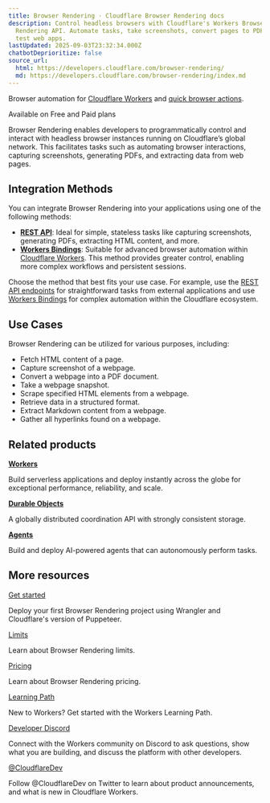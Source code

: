 ```yaml
---
title: Browser Rendering · Cloudflare Browser Rendering docs
description: Control headless browsers with Cloudflare's Workers Browser
  Rendering API. Automate tasks, take screenshots, convert pages to PDFs, and
  test web apps.
lastUpdated: 2025-09-03T23:32:34.000Z
chatbotDeprioritize: false
source_url:
  html: https://developers.cloudflare.com/browser-rendering/
  md: https://developers.cloudflare.com/browser-rendering/index.md
---
```


Browser automation for [Cloudflare Workers](https://developers.cloudflare.com/workers/) and [quick browser actions](https://developers.cloudflare.com/browser-rendering/rest-api/).

Available on Free and Paid plans

Browser Rendering enables developers to programmatically control and interact with headless browser instances running on Cloudflare’s global network. This facilitates tasks such as automating browser interactions, capturing screenshots, generating PDFs, and extracting data from web pages.

## Integration Methods

You can integrate Browser Rendering into your applications using one of the following methods:

* **[REST API](https://developers.cloudflare.com/browser-rendering/rest-api/)**: Ideal for simple, stateless tasks like capturing screenshots, generating PDFs, extracting HTML content, and more.
* **[Workers Bindings](https://developers.cloudflare.com/browser-rendering/workers-bindings/)**: Suitable for advanced browser automation within [Cloudflare Workers](https://developers.cloudflare.com/workers/). This method provides greater control, enabling more complex workflows and persistent sessions.

Choose the method that best fits your use case. For example, use the [REST API endpoints](https://developers.cloudflare.com/browser-rendering/rest-api/) for straightforward tasks from external applications and use [Workers Bindings](https://developers.cloudflare.com/browser-rendering/workers-bindings/) for complex automation within the Cloudflare ecosystem.

## Use Cases

Browser Rendering can be utilized for various purposes, including:

* Fetch HTML content of a page.
* Capture screenshot of a webpage.
* Convert a webpage into a PDF document.
* Take a webpage snapshot.
* Scrape specified HTML elements from a webpage.
* Retrieve data in a structured format.
* Extract Markdown content from a webpage.
* Gather all hyperlinks found on a webpage.

## Related products

**[Workers](https://developers.cloudflare.com/workers/)**

Build serverless applications and deploy instantly across the globe for exceptional performance, reliability, and scale.

**[Durable Objects](https://developers.cloudflare.com/durable-objects/)**

A globally distributed coordination API with strongly consistent storage.

**[Agents](https://developers.cloudflare.com/agents/)**

Build and deploy AI-powered agents that can autonomously perform tasks.

## More resources

[Get started](https://developers.cloudflare.com/browser-rendering/get-started/)

Deploy your first Browser Rendering project using Wrangler and Cloudflare's version of Puppeteer.

[Limits](https://developers.cloudflare.com/browser-rendering/platform/limits/)

Learn about Browser Rendering limits.

[Pricing](https://developers.cloudflare.com/browser-rendering/platform/pricing/)

Learn about Browser Rendering pricing.

[Learning Path](https://developers.cloudflare.com/learning-paths/workers/concepts/)

New to Workers? Get started with the Workers Learning Path.

[Developer Discord](https://discord.cloudflare.com)

Connect with the Workers community on Discord to ask questions, show what you are building, and discuss the platform with other developers.

[@CloudflareDev](https://x.com/cloudflaredev)

Follow @CloudflareDev on Twitter to learn about product announcements, and what is new in Cloudflare Workers.
